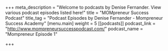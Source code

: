 +++
meta_description = "Welcome to podcasts by Denise Fernander. View various podcast episodes listed here!"
title = "MOMpreneur Success Podcast"
title_tag = "Podcast Episodes by Denise Fernander - Mompreneur Success Academy"
[menu.main]
weight = 5
[[podcasts]]
podcast_link = "http://www.mompreneursuccesspodcast.com/"
podcast_name = "Mompreneur Episode 1"

+++
